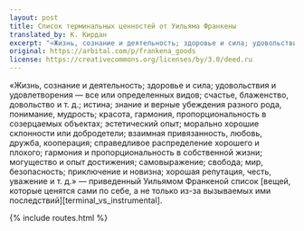 ```yaml
---
layout: post
title: Список терминальных ценностей от Уильяма Франкены
translated_by: К. Кирдан
excerpt: "«Жизнь, сознание и деятельность; здоровье и сила; удовольствия и удовлетворения — все или определенных видов; счастье, блаженство, довольство и т. д.; истина; знание и верные убеждения разного рода, понимание, мудрость; красота, гармония, пропорциональность в созерцаемых объектах; эстетический опыт; морально хорошие склонности или добродетели; взаимная привязанность, любовь, дружба, кооперация; справедливое распределение хорошего и плохого; гармония и пропорциональность в собственной жизни; могущество и опыт достижения; самовыражение; свобода; мир, безопасность; приключение и новизна; хорошая репутация, честь, уважение и т. д.»"
original: https://arbital.com/p/frankena_goods
license: https://creativecommons.org/licenses/by/3.0/deed.ru
---
```

«Жизнь, сознание и деятельность; здоровье и сила; удовольствия и удовлетворения — все или определенных видов; счастье, блаженство, довольство и т. д.; истина; знание и верные убеждения разного рода, понимание, мудрость; красота, гармония, пропорциональность в созерцаемых объектах; эстетический опыт; морально хорошие склонности или добродетели; взаимная привязанность, любовь, дружба, кооперация; справедливое распределение хорошего и плохого; гармония и пропорциональность в собственной жизни; могущество и опыт достижения; самовыражение; свобода; мир, безопасность; приключение и новизна; хорошая репутация, честь, уважение и т. д.» — приведенный Уильямом Франкеной список [вещей, которые ценятся сами по себе, а не только из-за вызываемых ими последствий][terminal_vs_instrumental].

{% include routes.html %}
